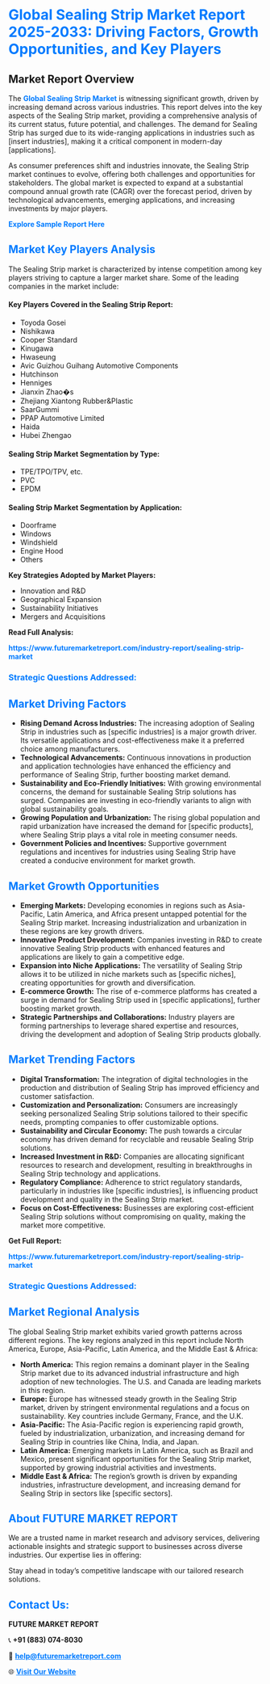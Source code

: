 <h1 style="color: #007BFF;">Global Sealing Strip Market Report 2025-2033: Driving Factors, Growth Opportunities, and Key Players</h1>

<section id="overview">
<h2>Market Report Overview</h2>
<p>The <a href="https://www.futuremarketreport.com/industry-report/sealing-strip-market" style="color: #007BFF; text-decoration: none;"><strong>Global Sealing Strip Market</strong></a> is witnessing significant growth, driven by increasing demand across various industries. This report delves into the key aspects of the Sealing Strip market, providing a comprehensive analysis of its current status, future potential, and challenges. The demand for Sealing Strip has surged due to its wide-ranging applications in industries such as [insert industries], making it a critical component in modern-day [applications].</p>
<p>As consumer preferences shift and industries innovate, the Sealing Strip market continues to evolve, offering both challenges and opportunities for stakeholders. The global market is expected to expand at a substantial compound annual growth rate (CAGR) over the forecast period, driven by technological advancements, emerging applications, and increasing investments by major players.</p>
</section>

<section id="overview">
<p><a href="https://www.futuremarketreport.com/request-sample/reportId=35668" style="color: #007BFF; text-decoration: none;"><strong>Explore Sample Report Here</strong></a></p>
</section>

<section id="key-players">
<h2 style="color: #007BFF;">Market Key Players Analysis</h2>
<p>The Sealing Strip market is characterized by intense competition among key players striving to capture a larger market share. Some of the leading companies in the market include:</p>
<h4>Key Players Covered in the Sealing Strip Report:</h4>
<ul><li>Toyoda Gosei</li><li>Nishikawa</li><li>Cooper Standard</li><li>Kinugawa</li><li>Hwaseung</li><li>Avic Guizhou Guihang Automotive Components</li><li>Hutchinson</li><li>Henniges</li><li>Jianxin Zhao�s</li><li>Zhejiang Xiantong Rubber&amp;Plastic</li><li>SaarGummi</li><li>PPAP Automotive Limited</li><li>Haida</li><li>Hubei Zhengao</li></ul>
<h4>Sealing Strip Market Segmentation by Type:</h4>
<ul><li>TPE/TPO/TPV, etc.</li><li>PVC</li><li>EPDM</li></ul>

<h4>Sealing Strip Market Segmentation by Application:</h4>
<ul><li>Doorframe</li><li>Windows</li><li>Windshield</li><li>Engine Hood</li><li>Others</li></ul>
<p><strong>Key Strategies Adopted by Market Players:</strong></p>
<ul>
<li>Innovation and R&D</li>
<li>Geographical Expansion</li>
<li>Sustainability Initiatives</li>
<li>Mergers and Acquisitions</li>
</ul>
</section>

<section>
<p><strong>Read Full Analysis: </strong></p><a href="https://www.futuremarketreport.com/industry-report/sealing-strip-market" style="color: #007BFF; text-decoration: none;"><strong>https://www.futuremarketreport.com/industry-report/sealing-strip-market</strong></a>
<h3 style="color: #007BFF;">Strategic Questions Addressed:</h3>
</section>

<section id="driving-factors">
<h2 style="color: #007BFF;">Market Driving Factors</h2>
<ul>
<li><strong>Rising Demand Across Industries:</strong> The increasing adoption of Sealing Strip in industries such as [specific industries] is a major growth driver. Its versatile applications and cost-effectiveness make it a preferred choice among manufacturers.</li>
<li><strong>Technological Advancements:</strong> Continuous innovations in production and application technologies have enhanced the efficiency and performance of Sealing Strip, further boosting market demand.</li>
<li><strong>Sustainability and Eco-Friendly Initiatives:</strong> With growing environmental concerns, the demand for sustainable Sealing Strip solutions has surged. Companies are investing in eco-friendly variants to align with global sustainability goals.</li>
<li><strong>Growing Population and Urbanization:</strong> The rising global population and rapid urbanization have increased the demand for [specific products], where Sealing Strip plays a vital role in meeting consumer needs.</li>
<li><strong>Government Policies and Incentives:</strong> Supportive government regulations and incentives for industries using Sealing Strip have created a conducive environment for market growth.</li>
</ul>
</section>

<section id="growth-opportunities">
<h2 style="color: #007BFF;">Market Growth Opportunities</h2>
<ul>
<li><strong>Emerging Markets:</strong> Developing economies in regions such as Asia-Pacific, Latin America, and Africa present untapped potential for the Sealing Strip market. Increasing industrialization and urbanization in these regions are key growth drivers.</li>
<li><strong>Innovative Product Development:</strong> Companies investing in R&D to create innovative Sealing Strip products with enhanced features and applications are likely to gain a competitive edge.</li>
<li><strong>Expansion into Niche Applications:</strong> The versatility of Sealing Strip allows it to be utilized in niche markets such as [specific niches], creating opportunities for growth and diversification.</li>
<li><strong>E-commerce Growth:</strong> The rise of e-commerce platforms has created a surge in demand for Sealing Strip used in [specific applications], further boosting market growth.</li>
<li><strong>Strategic Partnerships and Collaborations:</strong> Industry players are forming partnerships to leverage shared expertise and resources, driving the development and adoption of Sealing Strip products globally.</li>
</ul>
</section>

<section id="trending-factors">
<h2 style="color: #007BFF;">Market Trending Factors</h2>
<ul>
<li><strong>Digital Transformation:</strong> The integration of digital technologies in the production and distribution of Sealing Strip has improved efficiency and customer satisfaction.</li>
<li><strong>Customization and Personalization:</strong> Consumers are increasingly seeking personalized Sealing Strip solutions tailored to their specific needs, prompting companies to offer customizable options.</li>
<li><strong>Sustainability and Circular Economy:</strong> The push towards a circular economy has driven demand for recyclable and reusable Sealing Strip solutions.</li>
<li><strong>Increased Investment in R&D:</strong> Companies are allocating significant resources to research and development, resulting in breakthroughs in Sealing Strip technology and applications.</li>
<li><strong>Regulatory Compliance:</strong> Adherence to strict regulatory standards, particularly in industries like [specific industries], is influencing product development and quality in the Sealing Strip market.</li>
<li><strong>Focus on Cost-Effectiveness:</strong> Businesses are exploring cost-efficient Sealing Strip solutions without compromising on quality, making the market more competitive.</li>
</ul>
</section>

<section>
<p><strong>Get Full Report: </strong></p><a href="https://www.futuremarketreport.com/industry-report/sealing-strip-market" style="color: #007BFF; text-decoration: none;"><strong>https://www.futuremarketreport.com/industry-report/sealing-strip-market</strong></a>
<h3 style="color: #007BFF;">Strategic Questions Addressed:</h3>
</section>


<section id="regional-analysis">
<h2 style="color: #007BFF;">Market Regional Analysis</h2>
<p>The global Sealing Strip market exhibits varied growth patterns across different regions. The key regions analyzed in this report include North America, Europe, Asia-Pacific, Latin America, and the Middle East & Africa:</p>
<ul>
<li><strong>North America:</strong> This region remains a dominant player in the Sealing Strip market due to its advanced industrial infrastructure and high adoption of new technologies. The U.S. and Canada are leading markets in this region.</li>
<li><strong>Europe:</strong> Europe has witnessed steady growth in the Sealing Strip market, driven by stringent environmental regulations and a focus on sustainability. Key countries include Germany, France, and the U.K.</li>
<li><strong>Asia-Pacific:</strong> The Asia-Pacific region is experiencing rapid growth, fueled by industrialization, urbanization, and increasing demand for Sealing Strip in countries like China, India, and Japan.</li>
<li><strong>Latin America:</strong> Emerging markets in Latin America, such as Brazil and Mexico, present significant opportunities for the Sealing Strip market, supported by growing industrial activities and investments.</li>
<li><strong>Middle East & Africa:</strong> The region’s growth is driven by expanding industries, infrastructure development, and increasing demand for Sealing Strip in sectors like [specific sectors].</li>
</ul>
</section>

<footer>
<h2 style="color: #007BFF;">About FUTURE MARKET REPORT</h2>
<p>We are a trusted name in market research and advisory services, delivering actionable insights and strategic support to businesses across diverse industries. Our expertise lies in offering:</p>

<p>Stay ahead in today’s competitive landscape with our tailored research solutions.</p>

<h2 style="color: #007BFF;">Contact Us:</h2>
<p><strong>FUTURE MARKET REPORT</strong></p>
<p>📞 <strong>+91 (883) 074-8030</strong></p>
<p>📧 <strong><a href="mailto:help@futuremarketreport.com" style="color: #007BFF;">help@futuremarketreport.com</a></strong></p>
<p>🌐 <strong><a href="https://www.futuremarketreport.com/" style="color: #007BFF;">Visit Our Website</a></strong></p>
</footer>
